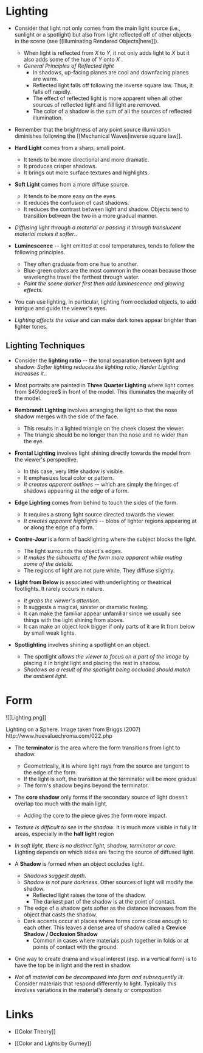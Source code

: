 
# Lighting
* Consider that light not only comes from the main light source (i.e., sunlight or a spotlight) but also from light reflected off of other objects in the scene (see [[Illuminating Rendered Objects|here]]).
	* When light is reflected from $X$ to $Y$, it not only adds light to $X$ but it also adds some of the hue of $Y$ onto $X$ .
	* *General Principles of Reflected light*
		* In shadows, up-facing planes are cool and downfacing planes are warm.
		* Reflected light falls off following the inverse square law.  Thus, it falls off rapidly.
		* The effect of reflected light is more apparent when all other sources of reflected light and fill light are removed.
		* The color of a shadow is the sum of all the sources of reflected illumination.

* Remember that the brightness  of any point source illumination diminishes following the [[Mechanical Waves|inverse square law]].

* **Hard Light** comes from a sharp, small point. 
	* It tends to be more directional and more dramatic. 
	* It produces crisper shadows.
	* It brings out more surface textures and highlights.
* **Soft Light** comes from a more diffuse source.
	* It tends to be more easy on the eyes.
	* It reduces the confusion of cast shadows.
	* It reduces the contrast between light and shadow. Objects tend to transition between the two in a more gradual manner.

* *Diffusing light through a material or passing it through translucent material makes it softer.*.

* **Luminescence** -- light emitted at cool temperatures,  tends to follow the following principles.
	* They often graduate from one hue to another.
	* Blue-green colors are the most common in the ocean because those wavelengths travel the farthest through water. 
	* *Paint the scene darker first then add luminescence and glowing effects*.

* You can use lighting, in particular, lighting from occluded objects, to add intrigue and guide the viewer's eyes.

* *Lighting affects the value* and can make dark tones appear brighter than lighter tones.
## Lighting Techniques
* Consider the **lighting ratio** -- the tonal separation between light and shadow. *Softer lighting reduces the lighting ratio; Harder Lighting increases it.*.
* Most portraits are painted in **Three Quarter Lighting** where light comes from $45\degree$ in front of the model. This illuminates the majority of the model.
* **Rembrandt Lighting** involves arranging the light so that the nose shadow merges with the side of the face.  
	* This results in a lighted triangle on the cheek closest the viewer.
	* The triangle should be no longer than the nose and no wider than the eye.

* **Frontal Lighting** involves light shining directly towards the model from the viewer's perspective.
	* In this case, very little shadow is visible. 
	* It emphasizes local color or pattern. 
	* *It creates apparent outlines* -- which are simply the fringes of shadows appearing at the edge of a form. 

* **Edge Lighting** comes from behind to touch the sides of the form. 
	* It requires a strong light source directed towards the viewer. 
	* *It creates apparent highlights* -- blobs of lighter regions appearing at or along the edge of a form.

* **Contre-Jour** is a form of backlighting where the subject blocks the light. 
	* The light surrounds the object's edges.
	* *It makes the silhouette of the form more apparent while muting some of the details.*
	* The regions of light are not pure white. They diffuse slightly.

* **Light from Below** is associated with underlighting or theatrical footlights. It rarely occurs in nature.
	* *It grabs the viewer's attention*.
	* It suggests a magical, sinister or dramatic feeling.
	* It can make the familiar appear unfamiliar since we usually see things with the light shining from above.
	* It can make an object look bigger if only parts of it are lit from below by small weak lights.
 
 * **Spotlighting** involves shining a spotlight on an object.
	 * The spotlight *allows the viewer to focus on a part of the image* by placing it in bright light and placing the rest in shadow. 
	 * *Shadows as a result of the spotlight being occluded should match the ambient light*.
# Form
![[Lighting.png]]
<figcaption> Lighting on a Sphere. Image taken from Briggs (2007) http://www.huevaluechroma.com/022.php </figcaption>

* The **terminator** is the area where the form transitions from light to shadow.
	* Geometrically, it is where light rays from the source are tangent to the edge of the form.
	* If the light is soft, the transition at the terminator will be more gradual
	* The form's shadow begins beyond the terminator.

* The **core shadow** only forms if the secondary source of light doesn't overlap too much with the main light.
	* Adding the core to the piece gives the form more impact.

* *Texture is difficult to see in the shadow*. It is much more visible in fully lit areas, especially in the **half light** region

* *In soft light, there is no distinct light, shadow, terminator or core*. Lighting depends on which sides are facing the source of diffused light. 

* A **Shadow** is formed when an object occludes light. 
	* *Shadows suggest depth*. 
	* *Shadow is not pure darkness*. Other sources of light will modify the shadow. 
		* Reflected light raises the tone of the shadow.
		* The darkest part of the shadow is at the point of contact. 
	* The edge of a shadow gets softer as the distance increases from the object that casts the shadow.
	* Dark accents occur at places where forms come close enough to each other. This leaves a dense area of shadow called a  **Crevice Shadow / Occlusion Shadow**
		* Common in cases where materials push together in folds or at points of contact with the ground.

* One way to create drama and visual interest (esp. in a vertical form) is to have the top be in light and the rest in shadow.

* *Not all material can be decomposed into form and subsequently lit*. Consider materials that respond differently to light.  Typically this involves variations in the material's density or composition

# Links
* [[Color Theory]]

* [[Color and Lights by Gurney]]